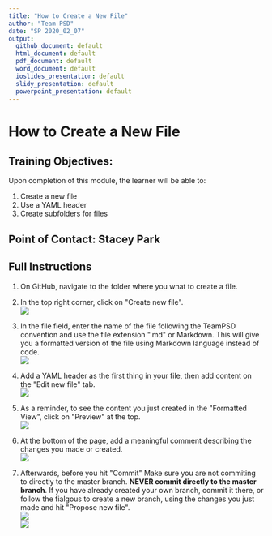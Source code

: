 ```yaml
---
title: "How to Create a New File"
author: "Team PSD"
date: "SP 2020_02_07"
output: 
  github_document: default
  html_document: default
  pdf_document: default
  word_document: default
  ioslides_presentation: default
  slidy_presentation: default
  powerpoint_presentation: default
---
```


# How to Create a New File

## Training Objectives:
Upon completion of this module, the learner will be able to:
1. Create a new file
2. Use a YAML header
3. Create subfolders for files

## Point of Contact: Stacey Park

## Full Instructions
1. On GitHub, navigate to the folder where you wnat to create a file. 

2. In the top right corner, click on "Create new file".   
![](https://help.github.com/assets/images/help/repository/create_new_file.png)

3. In the file field, enter the name of the file following the TeamPSD convention and use the file extension ".md" or Markdown. 
This will give you a formatted version of the file using Markdown language instead of code.  
![](https://help.github.com/assets/images/help/repository/new-file-name.png)  

4. Add a YAML header as the first thing in your file, then add content on the "Edit new file" tab.  
![](https://help.github.com/assets/images/help/repository/new-file-content.png)

5. As a reminder, to see the content you just created in the "Formatted View", click on "Preview" at the top.  
![](https://help.github.com/assets/images/help/repository/new-file-preview.png)

6. At the bottom of the page, add a meaningful comment describing the changes you made or created.  
![](https://help.github.com/assets/images/help/repository/write-commit-message-quick-pull.png)

7. Afterwards, before you hit "Commit" Make sure you are not commiting to directly to the master branch. **NEVER commit directly to the master branch**.
If you have already created your own branch, commit it there, or follow the fialgous to create a new branch, using the changes you just made and hit "Propose new file".  
![](https://help.github.com/assets/images/help/repository/choose-commit-branch.png)  
![](https://help.github.com/assets/images/help/repository/new-file-commit-button.png)  
